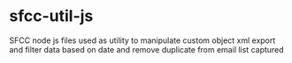 # sfcc-util-js
SFCC node js files used as utility to manipulate custom object xml export and filter data based on date and remove duplicate from email list captured
